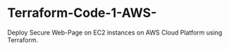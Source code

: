 # Terraform-Code-1-AWS-
Deploy Secure Web-Page on EC2 instances on AWS Cloud Platform using Terraform.
